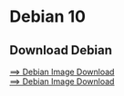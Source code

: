 # Debian 10

## Download Debian
[==> Debian Image Download](https://www.debian.org/CD/live/)  
[==> Debian Image Download](https://www.debian.org/CD/live/)
